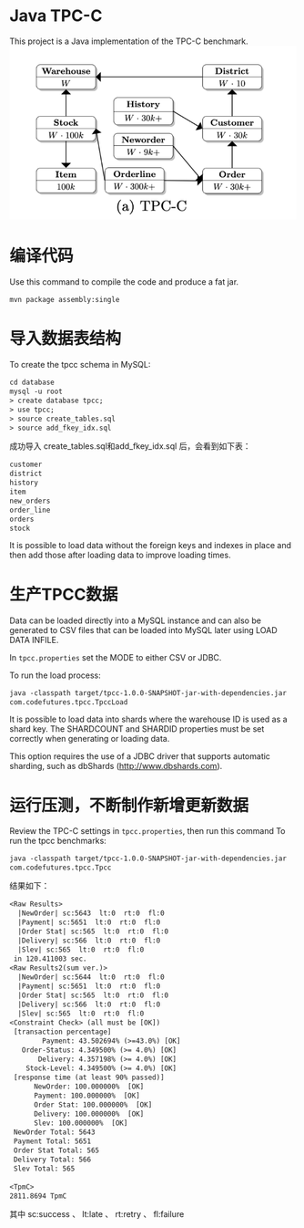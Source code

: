 # Java TPC-C


This project is a Java implementation of the TPC-C benchmark.
![img.png](img.png)

# 编译代码


Use this command to compile the code and produce a fat jar.

```
mvn package assembly:single
```

# 导入数据表结构

To create the tpcc schema in MySQL:

```
cd database
mysql -u root
> create database tpcc;
> use tpcc;
> source create_tables.sql
> source add_fkey_idx.sql
```
成功导入 create_tables.sql和add_fkey_idx.sql 后，会看到如下表：
```
customer
district
history
item
new_orders
order_line
orders
stock
```
It is possible to load data without the foreign keys and indexes in place and then add those
after loading data to improve loading times.

# 生产TPCC数据

Data can be loaded directly into a MySQL instance and can also be generated to CSV files that
can be loaded into MySQL later using LOAD DATA INFILE.

In `tpcc.properties` set the MODE to either CSV or JDBC.

To run the load process:

```
java -classpath target/tpcc-1.0.0-SNAPSHOT-jar-with-dependencies.jar com.codefutures.tpcc.TpccLoad
```

It is possible to load data into shards where the warehouse ID is used as a shard key. The
SHARDCOUNT and SHARDID properties must be set correctly when generating or loading data.

This option requires the use of a JDBC driver that supports automatic sharding, such as
dbShards (http://www.dbshards.com).

# 运行压测，不断制作新增更新数据

Review the TPC-C settings in `tpcc.properties`, then run this command To run the tpcc benchmarks:

```
java -classpath target/tpcc-1.0.0-SNAPSHOT-jar-with-dependencies.jar com.codefutures.tpcc.Tpcc
```

结果如下：
```
<Raw Results>
  |NewOrder| sc:5643  lt:0  rt:0  fl:0 
  |Payment| sc:5651  lt:0  rt:0  fl:0 
  |Order Stat| sc:565  lt:0  rt:0  fl:0 
  |Delivery| sc:566  lt:0  rt:0  fl:0 
  |Slev| sc:565  lt:0  rt:0  fl:0 
 in 120.411003 sec.
<Raw Results2(sum ver.)>
  |NewOrder| sc:5644  lt:0  rt:0  fl:0 
  |Payment| sc:5651  lt:0  rt:0  fl:0 
  |Order Stat| sc:565  lt:0  rt:0  fl:0 
  |Delivery| sc:566  lt:0  rt:0  fl:0 
  |Slev| sc:565  lt:0  rt:0  fl:0 
<Constraint Check> (all must be [OK])
 [transaction percentage]
        Payment: 43.502694% (>=43.0%) [OK]
   Order-Status: 4.349500% (>= 4.0%) [OK]
       Delivery: 4.357198% (>= 4.0%) [OK]
    Stock-Level: 4.349500% (>= 4.0%) [OK]
 [response time (at least 90% passed)]
      NewOrder: 100.000000%  [OK]
      Payment: 100.000000%  [OK]
      Order Stat: 100.000000%  [OK]
      Delivery: 100.000000%  [OK]
      Slev: 100.000000%  [OK]
 NewOrder Total: 5643
 Payment Total: 5651
 Order Stat Total: 565
 Delivery Total: 566
 Slev Total: 565

<TpmC>
2811.8694 TpmC

```
其中  sc:success 、  lt:late 、 rt:retry 、 fl:failure
